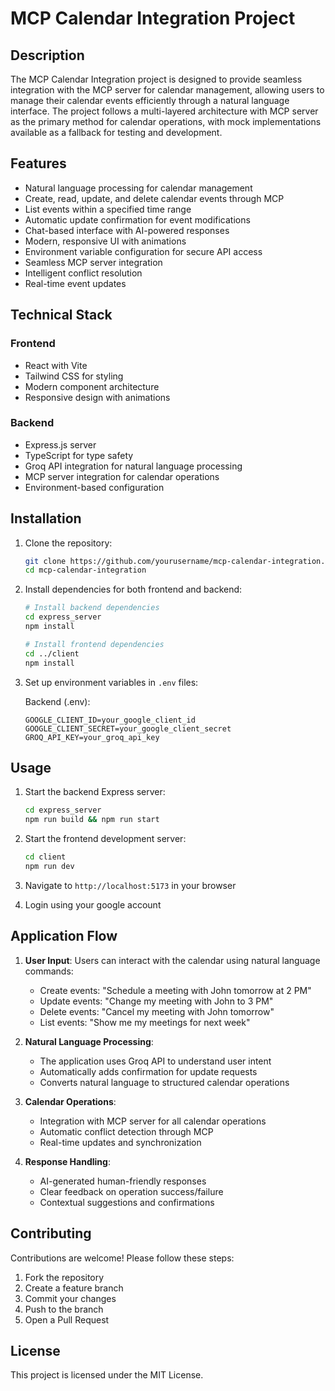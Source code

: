 # MCP Calendar Integration Project

## Description

The MCP Calendar Integration project is designed to provide seamless integration with the MCP server for calendar management, allowing users to manage their calendar events efficiently through a natural language interface. The project follows a multi-layered architecture with MCP server as the primary method for calendar operations, with mock implementations available as a fallback for testing and development.

## Features

- Natural language processing for calendar management
- Create, read, update, and delete calendar events through MCP
- List events within a specified time range
- Automatic update confirmation for event modifications
- Chat-based interface with AI-powered responses
- Modern, responsive UI with animations
- Environment variable configuration for secure API access
- Seamless MCP server integration
- Intelligent conflict resolution
- Real-time event updates

## Technical Stack

### Frontend

- React with Vite
- Tailwind CSS for styling
- Modern component architecture
- Responsive design with animations

### Backend

- Express.js server
- TypeScript for type safety
- Groq API integration for natural language processing
- MCP server integration for calendar operations
- Environment-based configuration

## Installation

1. Clone the repository:

   ```bash
   git clone https://github.com/yourusername/mcp-calendar-integration.git
   cd mcp-calendar-integration
   ```

2. Install dependencies for both frontend and backend:

   ```bash
   # Install backend dependencies
   cd express_server
   npm install

   # Install frontend dependencies
   cd ../client
   npm install
   ```

3. Set up environment variables in `.env` files:

   Backend (.env):

   ```
   GOOGLE_CLIENT_ID=your_google_client_id
   GOOGLE_CLIENT_SECRET=your_google_client_secret
   GROQ_API_KEY=your_groq_api_key
   ```

## Usage

1. Start the backend Express server:

   ```bash
   cd express_server
   npm run build && npm run start
   ```

2. Start the frontend development server:

   ```bash
   cd client
   npm run dev
   ```

3. Navigate to `http://localhost:5173` in your browser

4. Login using your google account

## Application Flow

1. **User Input**: Users can interact with the calendar using natural language commands:

   - Create events: "Schedule a meeting with John tomorrow at 2 PM"
   - Update events: "Change my meeting with John to 3 PM"
   - Delete events: "Cancel my meeting with John tomorrow"
   - List events: "Show me my meetings for next week"

2. **Natural Language Processing**:

   - The application uses Groq API to understand user intent
   - Automatically adds confirmation for update requests
   - Converts natural language to structured calendar operations

3. **Calendar Operations**:

   - Integration with MCP server for all calendar operations
   - Automatic conflict detection through MCP
   - Real-time updates and synchronization

4. **Response Handling**:
   - AI-generated human-friendly responses
   - Clear feedback on operation success/failure
   - Contextual suggestions and confirmations

## Contributing

Contributions are welcome! Please follow these steps:

1. Fork the repository
2. Create a feature branch
3. Commit your changes
4. Push to the branch
5. Open a Pull Request

## License

This project is licensed under the MIT License.
